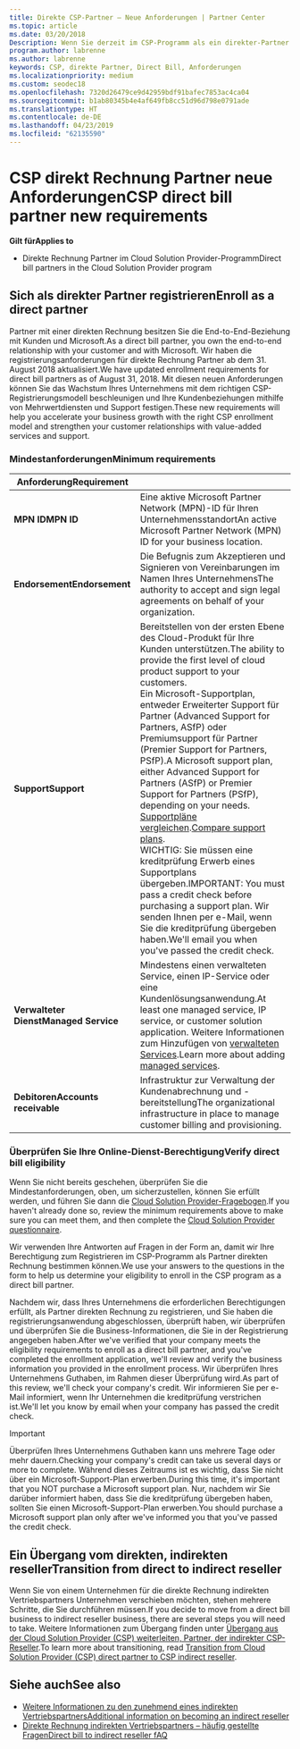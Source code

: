 ```yaml
---
title: Direkte CSP-Partner – Neue Anforderungen | Partner Center
ms.topic: article
ms.date: 03/20/2018
Description: Wenn Sie derzeit im CSP-Programm als ein direkter-Partner registriert sind, sollten Sie vorbereiten, um diese aktualisierte Unterstützung und Anforderungen zu erfüllen.
program.author: labrenne
ms.author: labrenne
keywords: CSP, direkte Partner, Direct Bill, Anforderungen
ms.localizationpriority: medium
ms.custom: seodec18
ms.openlocfilehash: 7320d26479ce9d42959bdf91bafec7853ac4ca04
ms.sourcegitcommit: b1ab80345b4e4af649fb8cc51d96d798e0791ade
ms.translationtype: HT
ms.contentlocale: de-DE
ms.lasthandoff: 04/23/2019
ms.locfileid: "62135590"
---
```

# <a name="csp-direct-bill-partner-new-requirements"></a><span data-ttu-id="19e64-104">CSP direkt Rechnung Partner neue Anforderungen</span><span class="sxs-lookup"><span data-stu-id="19e64-104">CSP direct bill partner new requirements</span></span>

<span data-ttu-id="19e64-105">**Gilt für**</span><span class="sxs-lookup"><span data-stu-id="19e64-105">**Applies to**</span></span>

- <span data-ttu-id="19e64-106">Direkte Rechnung Partner im Cloud Solution Provider-Programm</span><span class="sxs-lookup"><span data-stu-id="19e64-106">Direct bill partners in the Cloud Solution Provider program</span></span>

## <a name="enroll-as-a-direct-partner"></a><span data-ttu-id="19e64-107">Sich als direkter Partner registrieren</span><span class="sxs-lookup"><span data-stu-id="19e64-107">Enroll as a direct partner</span></span>

<span data-ttu-id="19e64-108">Partner mit einer direkten Rechnung besitzen Sie die End-to-End-Beziehung mit Kunden und Microsoft.</span><span class="sxs-lookup"><span data-stu-id="19e64-108">As a direct bill partner, you own the end-to-end relationship with your customer and with Microsoft.</span></span> <span data-ttu-id="19e64-109">Wir haben die registrierungsanforderungen für direkte Rechnung Partner ab dem 31. August 2018 aktualisiert.</span><span class="sxs-lookup"><span data-stu-id="19e64-109">We have updated enrollment requirements for direct bill partners as of August 31, 2018.</span></span> <span data-ttu-id="19e64-110">Mit diesen neuen Anforderungen können Sie das Wachstum Ihres Unternehmens mit dem richtigen CSP-Registrierungsmodell beschleunigen und Ihre Kundenbeziehungen mithilfe von Mehrwertdiensten und Support festigen.</span><span class="sxs-lookup"><span data-stu-id="19e64-110">These new requirements will help you accelerate your business growth with the right CSP enrollment model and strengthen your customer relationships with value-added services and support.</span></span>

### <a name="minimum-requirements"></a><span data-ttu-id="19e64-111">Mindestanforderungen</span><span class="sxs-lookup"><span data-stu-id="19e64-111">Minimum requirements</span></span>

|<span data-ttu-id="19e64-112">**Anforderung**</span><span class="sxs-lookup"><span data-stu-id="19e64-112">**Requirement**</span></span>|                             |
|--------------------------------|--------------------------------------------------------------|
|<span data-ttu-id="19e64-113">**MPN ID**</span><span class="sxs-lookup"><span data-stu-id="19e64-113">**MPN ID**</span></span>   |<span data-ttu-id="19e64-114">Eine aktive Microsoft Partner Network (MPN)-ID für Ihren Unternehmensstandort</span><span class="sxs-lookup"><span data-stu-id="19e64-114">An active Microsoft Partner Network (MPN) ID for your business location.</span></span>    |
|<span data-ttu-id="19e64-115">**Endorsement**</span><span class="sxs-lookup"><span data-stu-id="19e64-115">**Endorsement**</span></span>   |<span data-ttu-id="19e64-116">Die Befugnis zum Akzeptieren und Signieren von Vereinbarungen im Namen Ihres Unternehmens</span><span class="sxs-lookup"><span data-stu-id="19e64-116">The authority to accept and sign legal agreements on behalf of your organization.</span></span>|
|<span data-ttu-id="19e64-117">**Support**</span><span class="sxs-lookup"><span data-stu-id="19e64-117">**Support**</span></span>   |<span data-ttu-id="19e64-118">Bereitstellen von der ersten Ebene des Cloud-Produkt für Ihre Kunden unterstützen.</span><span class="sxs-lookup"><span data-stu-id="19e64-118">The ability to provide the first level of cloud product support to your customers.</span></span> <br><span data-ttu-id="19e64-119">Ein Microsoft-Supportplan, entweder Erweiterter Support für Partner (Advanced Support for Partners, ASfP) oder Premiumsupport für Partner (Premier Support for Partners, PSfP).</span><span class="sxs-lookup"><span data-stu-id="19e64-119">A Microsoft support plan, either Advanced Support for Partners (ASfP) or Premier Support for Partners (PSfP), depending on your needs.</span></span> <span data-ttu-id="19e64-120">[Supportpläne vergleichen](https://partner.microsoft.com/en-US/support/partnersupport).</span><span class="sxs-lookup"><span data-stu-id="19e64-120">[Compare support plans](https://partner.microsoft.com/en-US/support/partnersupport).</span></span><br> <span data-ttu-id="19e64-121">WICHTIG: Sie müssen eine kreditprüfung Erwerb eines Supportplans übergeben.</span><span class="sxs-lookup"><span data-stu-id="19e64-121">IMPORTANT: You must pass a credit check before purchasing a support plan.</span></span> <span data-ttu-id="19e64-122">Wir senden Ihnen per e-Mail, wenn Sie die kreditprüfung übergeben haben.</span><span class="sxs-lookup"><span data-stu-id="19e64-122">We'll email you when you've passed the credit check.</span></span> |
|<span data-ttu-id="19e64-123">**Verwalteter Dienst**</span><span class="sxs-lookup"><span data-stu-id="19e64-123">**Managed Service**</span></span>   |<span data-ttu-id="19e64-124">Mindestens einen verwalteten Service, einen IP-Service oder eine Kundenlösungsanwendung.</span><span class="sxs-lookup"><span data-stu-id="19e64-124">At least one managed service, IP service, or customer solution application.</span></span> <span data-ttu-id="19e64-125">Weitere Informationen zum Hinzufügen von [verwalteten Services](https://partner.microsoft.com/en-US/business-opportunities/managed-services-provider).</span><span class="sxs-lookup"><span data-stu-id="19e64-125">Learn more about adding [managed services](https://partner.microsoft.com/en-US/business-opportunities/managed-services-provider).</span></span>|
|<span data-ttu-id="19e64-126">**Debitoren**</span><span class="sxs-lookup"><span data-stu-id="19e64-126">**Accounts receivable**</span></span> |<span data-ttu-id="19e64-127">Infrastruktur zur Verwaltung der Kundenabrechnung und -bereitstellung</span><span class="sxs-lookup"><span data-stu-id="19e64-127">The organizational infrastructure in place to manage customer billing and provisioning.</span></span>

### <a name="verify-direct-bill-eligibility"></a><span data-ttu-id="19e64-128">Überprüfen Sie Ihre Online-Dienst-Berechtigung</span><span class="sxs-lookup"><span data-stu-id="19e64-128">Verify direct bill eligibility</span></span>

<span data-ttu-id="19e64-129">Wenn Sie nicht bereits geschehen, überprüfen Sie die Mindestanforderungen, oben, um sicherzustellen, können Sie erfüllt werden, und führen Sie dann die [Cloud Solution Provider-Fragebogen](https://partner.microsoft.com/cloud-solution-provider/assessment).</span><span class="sxs-lookup"><span data-stu-id="19e64-129">If you haven't already done so, review the minimum requirements above to make sure you can meet them, and then complete the [Cloud Solution Provider questionnaire](https://partner.microsoft.com/cloud-solution-provider/assessment).</span></span>

<span data-ttu-id="19e64-130">Wir verwenden Ihre Antworten auf Fragen in der Form an, damit wir Ihre Berechtigung zum Registrieren im CSP-Programm als Partner direkten Rechnung bestimmen können.</span><span class="sxs-lookup"><span data-stu-id="19e64-130">We use your answers to the questions in the form to help us determine your eligibility to enroll in the CSP program as a direct bill partner.</span></span>

<span data-ttu-id="19e64-131">Nachdem wir, dass Ihres Unternehmens die erforderlichen Berechtigungen erfüllt, als Partner direkten Rechnung zu registrieren, und Sie haben die registrierungsanwendung abgeschlossen, überprüft haben, wir überprüfen und überprüfen Sie die Business-Informationen, die Sie in der Registrierung angegeben haben.</span><span class="sxs-lookup"><span data-stu-id="19e64-131">After we've verified that your company meets the eligibility requirements to enroll as a direct bill partner, and you've completed the enrollment application, we'll review and verify the business information you provided in the enrollment process.</span></span> <span data-ttu-id="19e64-132">Wir überprüfen Ihres Unternehmens Guthaben, im Rahmen dieser Überprüfung wird.</span><span class="sxs-lookup"><span data-stu-id="19e64-132">As part of this review, we'll check your company's credit.</span></span> <span data-ttu-id="19e64-133">Wir informieren Sie per e-Mail informiert, wenn Ihr Unternehmen die kreditprüfung verstrichen ist.</span><span class="sxs-lookup"><span data-stu-id="19e64-133">We'll let you know by email when your company has passed the credit check.</span></span>

>[!IMPORTANT]
><span data-ttu-id="19e64-134">Überprüfen Ihres Unternehmens Guthaben kann uns mehrere Tage oder mehr dauern.</span><span class="sxs-lookup"><span data-stu-id="19e64-134">Checking your company's credit can take us several days or more to complete.</span></span> <span data-ttu-id="19e64-135">Während dieses Zeitraums ist es wichtig, dass Sie nicht über ein Microsoft-Support-Plan erwerben.</span><span class="sxs-lookup"><span data-stu-id="19e64-135">During this time, it's important that you NOT purchase a Microsoft support plan.</span></span> <span data-ttu-id="19e64-136">Nur, nachdem wir Sie darüber informiert haben, dass Sie die kreditprüfung übergeben haben, sollten Sie einen Microsoft-Support-Plan erwerben.</span><span class="sxs-lookup"><span data-stu-id="19e64-136">You should purchase a Microsoft support plan only after we've informed you that you've passed the credit check.</span></span>

## <a name="transition-from-direct-to-indirect-reseller"></a><span data-ttu-id="19e64-137">Ein Übergang vom direkten, indirekten reseller</span><span class="sxs-lookup"><span data-stu-id="19e64-137">Transition from direct to indirect reseller</span></span>

<span data-ttu-id="19e64-138">Wenn Sie von einem Unternehmen für die direkte Rechnung indirekten Vertriebspartners Unternehmen verschieben möchten, stehen mehrere Schritte, die Sie durchführen müssen.</span><span class="sxs-lookup"><span data-stu-id="19e64-138">If you decide to move from a direct bill business to indirect reseller business, there are several steps you will need to take.</span></span> <span data-ttu-id="19e64-139">Weitere Informationen zum Übergang finden unter [Übergang aus der Cloud Solution Provider (CSP) weiterleiten, Partner, der indirekter CSP-Reseller](transition-direct-to-indirect.md).</span><span class="sxs-lookup"><span data-stu-id="19e64-139">To learn more about transitioning, read [Transition from Cloud Solution Provider (CSP) direct partner to CSP indirect reseller](transition-direct-to-indirect.md).</span></span> 

## <a name="see-also"></a><span data-ttu-id="19e64-140">Siehe auch</span><span class="sxs-lookup"><span data-stu-id="19e64-140">See also</span></span>

- [<span data-ttu-id="19e64-141">Weitere Informationen zu den zunehmend eines indirekten Vertriebspartners</span><span class="sxs-lookup"><span data-stu-id="19e64-141">Additional information on becoming an indirect reseller</span></span>](https://assetsprod.microsoft.com/csp-directbill-to-indirect-transition.pdf)
- [<span data-ttu-id="19e64-142">Direkte Rechnung indirekten Vertriebspartners – häufig gestellte Fragen</span><span class="sxs-lookup"><span data-stu-id="19e64-142">Direct bill to indirect reseller fAQ</span></span>](https://assetsprod.microsoft.com/mpn/direct-bill-partner-faq.pdf)
